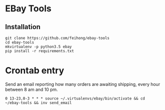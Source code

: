 # EBay Tools


## Installation

```
git clone https://github.com/feihong/ebay-tools
cd ebay-tools
mkvirtualenv -p python3.5 ebay
pip install -r requirements.txt
```

# Crontab entry

Send an email reporting how many orders are awaiting shipping, every hour between 8 am and 10 pm.

```
0 13-23,0-3 * * * source ~/.virtualenvs/ebay/bin/activate && cd ~/ebay-tools && inv send_email
```
